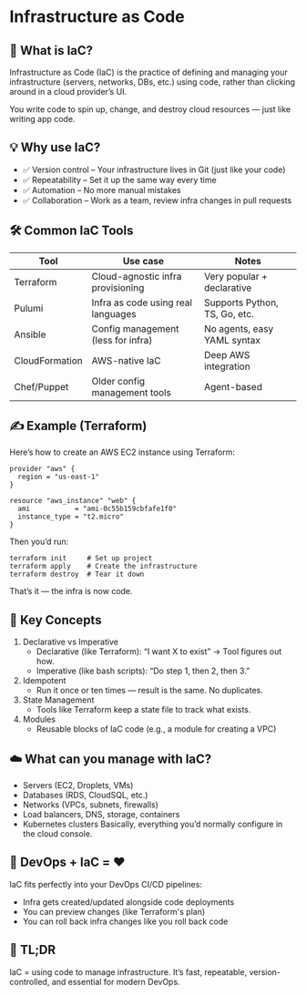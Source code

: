 # Infrastructure as Code

## 🧱 What is IaC?

Infrastructure as Code (IaC) is the practice of defining and managing your infrastructure (servers, networks, DBs, etc.) using code, rather than clicking around in a cloud provider’s UI.

You write code to spin up, change, and destroy cloud resources — just like writing app code.

## 💡 Why use IaC?

- ✅ Version control – Your infrastructure lives in Git (just like your code)
- ✅ Repeatability – Set it up the same way every time
- ✅ Automation – No more manual mistakes
- ✅ Collaboration – Work as a team, review infra changes in pull requests

## 🛠️ Common IaC Tools

Tool	| Use case	| Notes
--------| --------- | ------
Terraform	| Cloud-agnostic infra provisioning	| Very popular + declarative
Pulumi	| Infra as code using real languages	| Supports Python, TS, Go, etc.
Ansible	| Config management (less for infra)	| No agents, easy YAML syntax
CloudFormation	| AWS-native IaC	| Deep AWS integration
Chef/Puppet	| Older config management tools	| Agent-based

## ✍️ Example (Terraform)

Here’s how to create an AWS EC2 instance using Terraform:

```hcl
provider "aws" {
  region = "us-east-1"
}
```

```hcl 
resource "aws_instance" "web" {
  ami           = "ami-0c55b159cbfafe1f0"
  instance_type = "t2.micro"
}
``` 

Then you’d run:

``` 
terraform init     # Set up project
terraform apply    # Create the infrastructure
terraform destroy  # Tear it down
``` 
That’s it — the infra is now code.

## 🧠 Key Concepts

1. Declarative vs Imperative
	- Declarative (like Terraform): “I want X to exist” → Tool figures out how.
	- Imperative (like bash scripts): “Do step 1, then 2, then 3.”
2. Idempotent
	- Run it once or ten times — result is the same. No duplicates.
3. State Management
	- Tools like Terraform keep a state file to track what exists.
4. Modules
	- Reusable blocks of IaC code (e.g., a module for creating a VPC)

## ☁️ What can you manage with IaC?

- Servers (EC2, Droplets, VMs)
- Databases (RDS, CloudSQL, etc.)
- Networks (VPCs, subnets, firewalls)
- Load balancers, DNS, storage, containers
- Kubernetes clusters
Basically, everything you’d normally configure in the cloud console.

## 🔄 DevOps + IaC = ❤️

IaC fits perfectly into your DevOps CI/CD pipelines:

- Infra gets created/updated alongside code deployments
- You can preview changes (like Terraform's plan)
- You can roll back infra changes like you roll back code


## 🏁 TL;DR

IaC = using code to manage infrastructure.
It’s fast, repeatable, version-controlled, and essential for modern DevOps.

